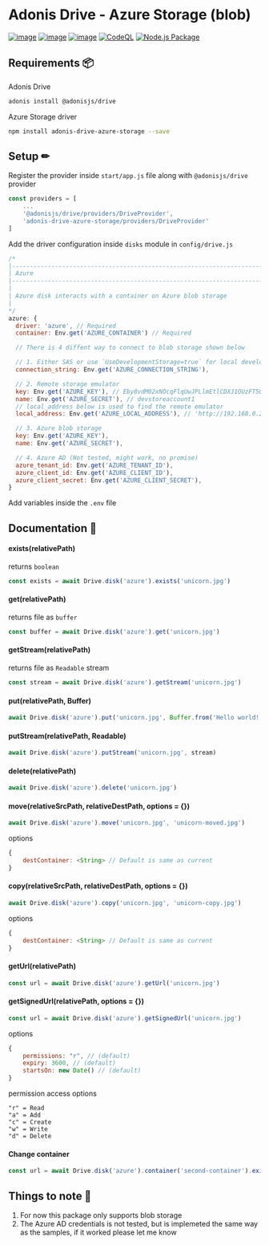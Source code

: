 # Adonis Drive - Azure Storage (blob)

[![image](https://img.shields.io/npm/dm/adonis-drive-azure-storage.svg)](https://www.npmjs.com/package/adonis-drive-azure-storage)
[![image](https://img.shields.io/npm/v/adonis-drive-azure-storage.svg)](https://www.npmjs.com/package/adonis-drive-azure-storage)
[![image](https://img.shields.io/npm/l/adonis-drive-azure-storage.svg)](https://github.com/AlexanderYW/Adonis-Drive-Azure-Storage/blob/master/LICENSE)
[![CodeQL](https://github.com/AlexanderYW/Adonis-Drive-Azure-Storage/workflows/CodeQL/badge.svg)](https://github.com/AlexanderYW/Adonis-Drive-Azure-Storage/actions?query=workflow%3ACodeQL)
[![Node.js Package](https://github.com/AlexanderYW/Adonis-Drive-Azure-Storage/workflows/Node.js%20Package/badge.svg)](https://github.com/AlexanderYW/Adonis-Drive-Azure-Storage/actions?query=workflow%3A%22Node.js+Package%22)

## Requirements 📦
Adonis Drive
```sh
adonis install @adonisjs/drive
````

Azure Storage driver
```sh
npm install adonis-drive-azure-storage --save
```

## Setup ✏
Register the provider inside `start/app.js` file along with `@adonisjs/drive` provider
```javascript
const providers = [
    ...
    '@adonisjs/drive/providers/DriveProvider',
    'adonis-drive-azure-storage/providers/DriveProvider'
]
```

Add the driver configuration inside `disks` module in `config/drive.js`

```javascript
/*
|--------------------------------------------------------------------------
| Azure
|--------------------------------------------------------------------------
|
| Azure disk interacts with a container on Azure blob storage
|
*/
azure: {
  driver: 'azure', // Required
  container: Env.get('AZURE_CONTAINER') // Required

  // There is 4 diffent way to connect to blob storage shown below

  // 1. Either SAS or use `UseDevelopmentStorage=true` for local development
  connection_string: Env.get('AZURE_CONNECTION_STRING'),

  // 2. Remote storage emulator
  key: Env.get('AZURE_KEY'), // Eby8vdM02xNOcqFlqUwJPLlmEtlCDXJ1OUzFT50uSRZ6IFsuFq2UVErCz4I6tq/K1SZFPTOtr/KBHBeksoGMGw==
  name: Env.get('AZURE_SECRET'), // devstoreaccount1
  // local_address below is used to find the remote emulator
  local_address: Env.get('AZURE_LOCAL_ADDRESS'), // 'http://192.168.0.2:10000/devstoreaccount1'

  // 3. Azure blob storage
  key: Env.get('AZURE_KEY'),
  name: Env.get('AZURE_SECRET'),

  // 4. Azure AD (Not tested, might work, no promise)
  azure_tenant_id: Env.get('AZURE_TENANT_ID'),
  azure_client_id: Env.get('AZURE_CLIENT_ID'),
  azure_client_secret: Env.get('AZURE_CLIENT_SECRET'),
}
```

Add variables inside the `.env` file

## Documentation 📝

#### exists(relativePath)
returns `boolean`
```javascript
const exists = await Drive.disk('azure').exists('unicorn.jpg')
```

#### get(relativePath)
returns file as `buffer`
```javascript
const buffer = await Drive.disk('azure').get('unicorn.jpg')
```

#### getStream(relativePath)
returns file as `Readable` stream
```javascript
const stream = await Drive.disk('azure').getStream('unicorn.jpg')
```

#### put(relativePath, Buffer)
```javascript
await Drive.disk('azure').put('unicorn.jpg', Buffer.from('Hello world!'))
```

#### putStream(relativePath, Readable)
```javascript
await Drive.disk('azure').putStream('unicorn.jpg', stream)
```

#### delete(relativePath)
```javascript
await Drive.disk('azure').delete('unicorn.jpg')
```

#### move(relativeSrcPath, relativeDestPath, options = {})
```javascript
await Drive.disk('azure').move('unicorn.jpg', 'unicorn-moved.jpg')
```
options
```javascript
{
    destContainer: <String> // Default is same as current
}
```

#### copy(relativeSrcPath, relativeDestPath, options = {})
```javascript
await Drive.disk('azure').copy('unicorn.jpg', 'unicorn-copy.jpg')
```
options
```javascript
{
    destContainer: <String> // Default is same as current
}
```

#### getUrl(relativePath)
```javascript
const url = await Drive.disk('azure').getUrl('unicorn.jpg')
```

#### getSignedUrl(relativePath, options = {})
```javascript
const url = await Drive.disk('azure').getSignedUrl('unicorn.jpg')
```
options
```javascript
{
    permissions: "r", // (default)
    expiry: 3600, // (default)
    startsOn: new Date() // (default)
}
```
permission access options
```
"r" = Read
"a" = Add
"c" = Create
"w" = Write
"d" = Delete
```

#### Change container
```javascript
const url = await Drive.disk('azure').container('second-container').exists('unicorn.jpg')
```

## Things to note 📒
1. For now this package only supports blob storage
2. The Azure AD credentials is not tested, but is implemeted the same way as the samples, if it worked please let me know
